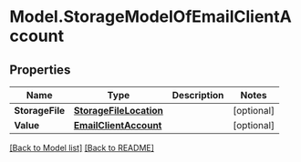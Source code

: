 # Model.StorageModelOfEmailClientAccount
## Properties
Name | Type | Description | Notes
------------ | ------------- | ------------- | -------------
**StorageFile** | [**StorageFileLocation**](StorageFileLocation.md) |  | [optional] 
**Value** | [**EmailClientAccount**](EmailClientAccount.md) |  | [optional] 



[[Back to Model list]](Models.doc) [[Back to README]](README.md)


